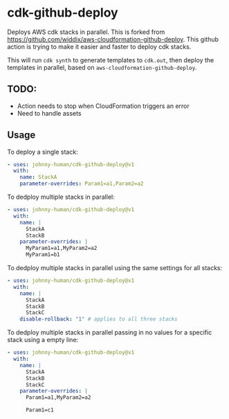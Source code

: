 # cdk-github-deploy

Deploys AWS cdk stacks in parallel. This is forked from https://github.com/widdix/aws-cloudformation-github-deploy. This github action is trying to make it easier and faster to deploy cdk stacks.

This will run `cdk synth` to generate templates to `cdk.out`, then deploy the templates in parallel, based on `aws-cloudformation-github-deploy`.

## TODO:

* Action needs to stop when CloudFormation triggers an error
* Need to handle assets 

## Usage

To deploy a single stack:

```yaml
- uses: johnny-human/cdk-github-deploy@v1
  with:
    name: StackA
    parameter-overrides: Param1=a1,Param2=a2
```

To dedploy multiple stacks in parallel:

```yaml
- uses: johnny-human/cdk-github-deploy@v1
  with:
    name: |
      StackA
      StackB
    parameter-overrides: |
      MyParam1=a1,MyParam2=a2
      MyParam1=b1
```

To dedploy multiple stacks in parallel using the same settings for all stacks:

```yaml
- uses: johnny-human/cdk-github-deploy@v1
  with:
    name: |
      StackA
      StackB
      StackC
    disable-rollback: "1" # applies to all three stacks
```

To dedploy multiple stacks in parallel passing in no values for a specific stack using a empty line:

```yaml
- uses: johnny-human/cdk-github-deploy@v1
  with:
    name: |
      StackA
      StackB
      StackC
    parameter-overrides: |
      Param1=a1,MyParam2=a2

      Param1=c1
```
